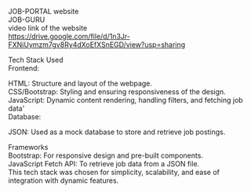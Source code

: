 JOB-PORTAL website <br>
JOB-GURU<br>
video link of the website<br>
https://drive.google.com/file/d/1n3Jr-FXNiUymzm7gv8Ry4dXoEfXSnEGD/view?usp=sharing<br>


Tech Stack Used<br>
Frontend:<br>
  
  HTML: Structure and layout of the webpage.<br>
  CSS/Bootstrap: Styling and ensuring responsiveness of the design.<br>
  JavaScript: Dynamic content rendering, handling filters, and fetching job data'<br>
Database:<br>

  JSON: Used as a mock database to store and retrieve job postings.<br>
     
Frameworks<br>
    Bootstrap: For responsive design and pre-built components.<br>
    JavaScript Fetch API: To retrieve job data from a JSON file.<br>
This tech stack was chosen for simplicity, scalability, and ease of integration with dynamic features.
